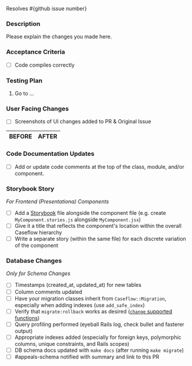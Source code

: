 Resolves #{github issue number}

### Description
Please explain the changes you made here.

### Acceptance Criteria
- [ ] Code compiles correctly

### Testing Plan
1. Go to ...

### User Facing Changes
 - [ ] Screenshots of UI changes added to PR & Original Issue

 BEFORE|AFTER
 ---|---

### Code Documentation Updates
- [ ] Add or update code comments at the top of the class, module, and/or component.

### Storybook Story
*For Frontend (Presentationa) Components*
* [ ] Add a [Storybook](https://github.com/department-of-veterans-affairs/caseflow/wiki/Documenting-React-Components-with-Storybook) file alongside the component file (e.g. create `MyComponent.stories.js` alongside `MyComponent.jsx`)
* [ ] Give it a title that reflects the component's location within the overall Caseflow hierarchy 
* [ ] Write a separate story (within the same file) for each discrete variation of the component

### Database Changes
*Only for Schema Changes*

* [ ] Timestamps (created_at, updated_at) for new tables
* [ ] Column comments updated
* [ ] Have your migration classes inherit from `Caseflow::Migration`, especially when adding indexes (use `add_safe_index`)
* [ ] Verify that `migrate:rollback` works as desired ([`change` supported functions](https://edgeguides.rubyonrails.org/active_record_migrations.html#using-the-change-method))
* [ ] Query profiling performed (eyeball Rails log, check bullet and fasterer output)
* [ ] Appropriate indexes added (especially for foreign keys, polymorphic columns, unique constraints, and Rails scopes)
* [ ] DB schema docs updated with `make docs` (after running `make migrate`)
* [ ] #appeals-schema notified with summary and link to this PR
